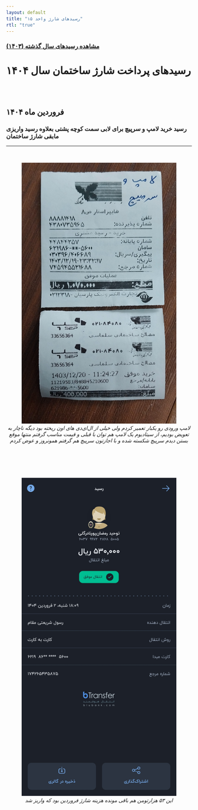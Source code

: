 ```yaml
---
layout: default
title: "رسیدهای شارژ واحد ۱۵"
rtl: "true"
---
```


### [مشاهده رسید‌های سال گذشته (۱۴۰۳)](./another-page.html)

# رسیدهای پرداخت‌ شارژ ساختمان سال ۱۴۰۴  

<br><br> 

## فروردین ماه ۱۴۰۴  

### رسید خرید لامپ و سرپیچ برای لابی سمت کوچه پشتی بعلاوه رسید واریزی مابقی شارژ ساختمان

---

<br>
<p align="center">
   <img src="./assets/images/pay/farvardin-1.jpg" alt="farvardin-1" width="420px"/>
   <br>
   <em> لامپ ورودی رو یکبار تعمیر کردم ولی خیلی از ال‌ای‌دی‌ های اون ریخته بود دیگه ناچار به تعویض بودیم، از سیتادیوم یک لامپ هم توان با قبلی و قیمت مناسب گرفتم منتها موقع بستن دیدم سرپیچ شکسته شده و با اجازتون سرپیچ هم گرفتم همونروز و عوض کردم </em>  

<br><br>  

<br>
<p align="center">
   <img src="./assets/images/pay/farvardin-2.jpg" alt="farvardin-2" width="420px"/>
   <br>
   <em> این ۵۳ هزارتومن هم باقی مونده هزینه شارژ فروردین بود که واریز شد <em>  
   
<br><br> 

